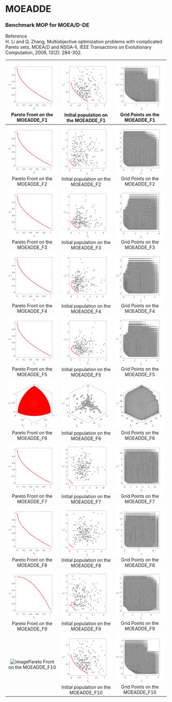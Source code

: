 # MOEADDE
### Benchmark MOP for MOEA/D-DE  
Reference  
H. Li and Q. Zhang, Multiobjective optimization problems with complicated
Pareto sets, MOEA/D and NSGA-II, IEEE Transactions on Evolutionary
Computation, 2009, 13(2): 284-302.
 
|![image](../../image/MOEADDE_F1_M2PF.svg)Pareto Front on the MOEADDE_F1|![image](../../image/MOEADDE_F1_M2Init.svg)Initial population on the MOEADDE_F1|![image](../../image/MOEADDE_F1_M2Grid.svg)Grid Points on the MOEADDE_F1|
|:-:|:-:|:-:|
|![image](../../image/MOEADDE_F2_M2PF.svg)Pareto Front on the MOEADDE_F2|![image](../../image/MOEADDE_F2_M2Init.svg)Initial population on the MOEADDE_F2|![image](../../image/MOEADDE_F2_M2Grid.svg)Grid Points on the MOEADDE_F2|
|![image](../../image/MOEADDE_F3_M2PF.svg)Pareto Front on the MOEADDE_F3|![image](../../image/MOEADDE_F3_M2Init.svg)Initial population on the MOEADDE_F3|![image](../../image/MOEADDE_F3_M2Grid.svg)Grid Points on the MOEADDE_F3|
|![image](../../image/MOEADDE_F4_M2PF.svg)Pareto Front on the MOEADDE_F4|![image](../../image/MOEADDE_F4_M2Init.svg)Initial population on the MOEADDE_F4|![image](../../image/MOEADDE_F4_M2Grid.svg)Grid Points on the MOEADDE_F4|
|![image](../../image/MOEADDE_F5_M2PF.svg)Pareto Front on the MOEADDE_F5|![image](../../image/MOEADDE_F5_M2Init.svg)Initial population on the MOEADDE_F5|![image](../../image/MOEADDE_F5_M2Grid.svg)Grid Points on the MOEADDE_F5|
|![image](../../image/MOEADDE_F6_M3PF.svg)Pareto Front on the MOEADDE_F6|![image](../../image/MOEADDE_F6_M3Init.svg)Initial population on the MOEADDE_F6|![image](../../image/MOEADDE_F6_M3Grid.svg)Grid Points on the MOEADDE_F6|
|![image](../../image/MOEADDE_F7_M2PF.svg)Pareto Front on the MOEADDE_F7|![image](../../image/MOEADDE_F7_M2Init.svg)Initial population on the MOEADDE_F7|![image](../../image/MOEADDE_F7_M2Grid.svg)Grid Points on the MOEADDE_F7|
|![image](../../image/MOEADDE_F8_M2PF.svg)Pareto Front on the MOEADDE_F8|![image](../../image/MOEADDE_F8_M2Init.svg)Initial population on the MOEADDE_F8|![image](../../image/MOEADDE_F8_M2Grid.svg)Grid Points on the MOEADDE_F8|
|![image](../../image/MOEADDE_F9_M2PF.svg)Pareto Front on the MOEADDE_F9|![image](../../image/MOEADDE_F9_M2Init.svg)Initial population on the MOEADDE_F9|![image](../../image/MOEADDE_F9_M2Grid.svg)Grid Points on the MOEADDE_F9|
|![image](../../image/MOEADDE_F10_M2PF.svg)Pareto Front on the MOEADDE_F10|![image](../../image/MOEADDE_F1_M2Init.svg)Initial population on the MOEADDE_F10|![image](../../image/MOEADDE_F1_M2Grid.svg)Grid Points on the MOEADDE_F10|

